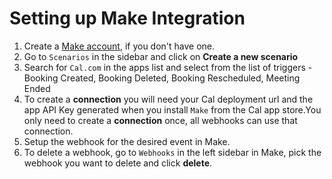 # Setting up Make Integration

1. Create a [Make account](), if you don't have one.
2. Go to `Scenarios` in the sidebar and click on **Create a new scenario**
3. Search for `Cal.com` in the apps list and select from the list of triggers - Booking Created, Booking Deleted, Booking Rescheduled, Meeting Ended
4. To create a **connection** you will need your Cal deployment url and the app API Key generated when you install `Make` from the Cal app store.You only need to create a **connection** once, all webhooks can use that connection.
5. Setup the webhook for the desired event in Make.
6. To delete a webhook, go to `Webhooks` in the left sidebar in Make, pick the webhook you want to delete and click **delete**.

